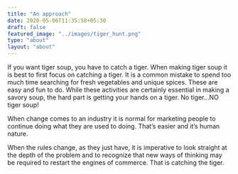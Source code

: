 ```yaml
---
title: "An approach"
date: 2020-05-06T11:35:58+05:30
draft: false
featured_image: "../images/tiger_hunt.png"
type: "about"
layout: "about"
---
```


If you want tiger soup, you have to catch a tiger. When making tiger soup it is best to first focus on catching a tiger. It is a common mistake to spend too much time searching for fresh vegetables and unique spices. These are easy and fun to do. While these activities are certainly essential in making a savory soup, the hard part is getting your hands on a tiger. No tiger...NO tiger soup!

When change comes to an industry it is normal for marketing people to continue doing what they are used to doing. That’s easier and it’s human nature.

When the rules change, as they just have, it is imperative to look straight at the depth of the problem and to recognize that new ways of thinking may be required to restart the engines of commerce. That is catching the tiger.




